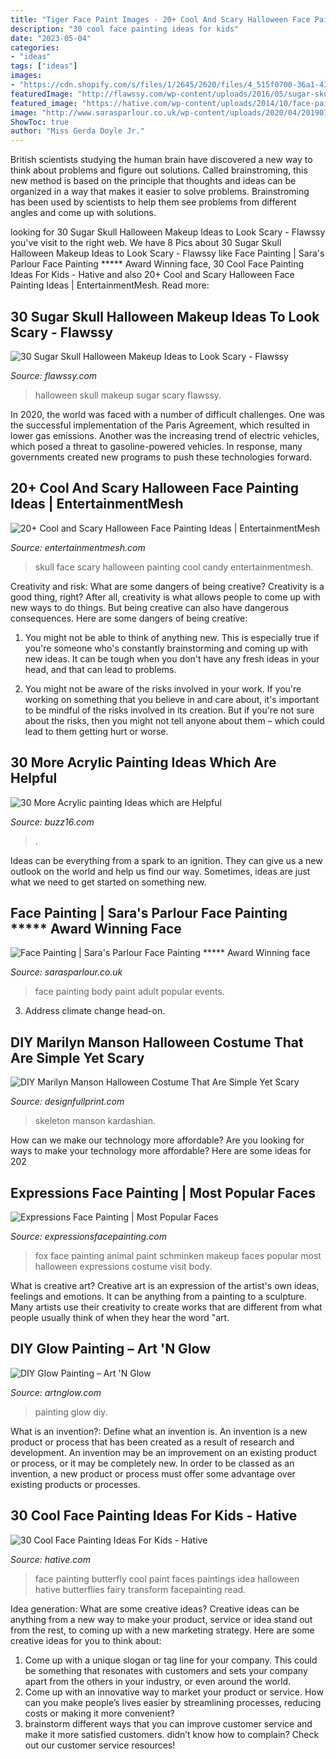 ```yaml
---
title: "Tiger Face Paint Images - 20+ Cool And Scary Halloween Face Painting Ideas"
description: "30 cool face painting ideas for kids"
date: "2023-05-04"
categories:
- "ideas"
tags: ["ideas"]
images:
- "https://cdn.shopify.com/s/files/1/2645/2620/files/4_515f0700-36a1-436c-a5ae-671bdbeb4d98_large.jpg?v=1551790493"
featuredImage: "http://flawssy.com/wp-content/uploads/2016/05/sugar-skull-women-makeup-for-halloween.jpg"
featured_image: "https://hative.com/wp-content/uploads/2014/10/face-painting-ideas-for-kids/19-red-butterfly.jpg"
image: "http://www.sarasparlour.co.uk/wp-content/uploads/2020/04/20190704_1844052.jpg"
ShowToc: true
author: "Miss Gerda Doyle Jr."
---
```



British scientists studying the human brain have discovered a new way to think about problems and figure out solutions. Called brainstroming, this new method is based on the principle that thoughts and ideas can be organized in a way that makes it easier to solve problems. Brainstroming has been used by scientists to help them see problems from different angles and come up with solutions.

	

		
looking for 30 Sugar Skull Halloween Makeup Ideas to Look Scary - Flawssy you've visit to the right web. We have 8 Pics about 30 Sugar Skull Halloween Makeup Ideas to Look Scary - Flawssy like Face Painting | Sara&#039;s Parlour Face Painting ***** Award Winning face, 30 Cool Face Painting Ideas For Kids - Hative and also 20+ Cool and Scary Halloween Face Painting Ideas | EntertainmentMesh. Read more:
		
    
## 30 Sugar Skull Halloween Makeup Ideas To Look Scary - Flawssy

<img loading=lazy src="http://flawssy.com/wp-content/uploads/2016/05/sugar-skull-women-makeup-for-halloween.jpg" onerror="this.onerror=null;this.src='https://tse3.mm.bing.net/th?id=OIP.NvspJjwFvCvWO_dfUhdkNgHaLH&amp;pid=15.1';" alt="30 Sugar Skull Halloween Makeup Ideas to Look Scary - Flawssy">

_Source: flawssy.com_

>halloween skull makeup sugar scary flawssy. 

	

In 2020, the world was faced with a number of difficult challenges. One was the successful implementation of the Paris Agreement, which resulted in lower gas emissions. Another was the increasing trend of electric vehicles, which posed a threat to gasoline-powered vehicles. In response, many governments created new programs to push these technologies forward. 

    
## 20+ Cool And Scary Halloween Face Painting Ideas | EntertainmentMesh

<img loading=lazy src="http://entertainmentmesh.com/wp-content/uploads/2012/10/skull-candy.jpg" onerror="this.onerror=null;this.src='https://tse3.mm.bing.net/th?id=OIP.92dIuumi04IAK4EfhRoZ5wHaMY&amp;pid=15.1';" alt="20+ Cool and Scary Halloween Face Painting Ideas | EntertainmentMesh">

_Source: entertainmentmesh.com_

>skull face scary halloween painting cool candy entertainmentmesh. 

	

Creativity and risk: What are some dangers of being creative?
Creativity is a good thing, right? After all, creativity is what allows people to come up with new ways to do things. But being creative can also have dangerous consequences. Here are some dangers of being creative:
1) You might not be able to think of anything new. This is especially true if you're someone who's constantly brainstorming and coming up with new ideas. It can be tough when you don't have any fresh ideas in your head, and that can lead to problems.

2) You might not be aware of the risks involved in your work. If you're working on something that you believe in and care about, it's important to be mindful of the risks involved in its creation. But if you're not sure about the risks, then you might not tell anyone about them – which could lead to them getting hurt or worse.

    
## 30 More Acrylic Painting Ideas Which Are Helpful

<img loading=lazy src="https://buzz16.com/wp-content/uploads/2017/02/Acrylic-painting-Ideas-22.jpg" onerror="this.onerror=null;this.src='https://tse2.mm.bing.net/th?id=OIP.PGqJzwOcPMof8Syv7-GOdAHaJ4&amp;pid=15.1';" alt="30 More Acrylic painting Ideas which are Helpful">

_Source: buzz16.com_

>. 

	

Ideas can be everything from a spark to an ignition. They can give us a new outlook on the world and help us find our way. Sometimes, ideas are just what we need to get started on something new.

    
## Face Painting | Sara&#039;s Parlour Face Painting ***** Award Winning Face

<img loading=lazy src="http://www.sarasparlour.co.uk/wp-content/uploads/2020/04/20190704_1844052.jpg" onerror="this.onerror=null;this.src='https://tse1.mm.bing.net/th?id=OIP.v4D4tlJ0WjZcBZFmJeUy0gHaOD&amp;pid=15.1';" alt="Face Painting | Sara&#039;s Parlour Face Painting ***** Award Winning face">

_Source: sarasparlour.co.uk_

>face painting body paint adult popular events. 

	

3. Address climate change head-on. 

    
## DIY Marilyn Manson Halloween Costume That Are Simple Yet Scary

<img loading=lazy src="https://cdn.shopify.com/s/files/1/2645/2620/files/4_515f0700-36a1-436c-a5ae-671bdbeb4d98_large.jpg?v=1551790493" onerror="this.onerror=null;this.src='https://tse4.mm.bing.net/th?id=OIP.UBbXVXTMK6ph2ou_J2L0wwAAAA&amp;pid=15.1';" alt="DIY Marilyn Manson Halloween Costume That Are Simple Yet Scary">

_Source: designfullprint.com_

>skeleton manson kardashian. 

	

How can we make our technology more affordable?
Are you looking for ways to make your technology more affordable? Here are some ideas for 202
    
## Expressions Face Painting | Most Popular Faces

<img loading=lazy src="https://www.expressionsfacepainting.com/images/1/6.jpg" onerror="this.onerror=null;this.src='https://tse4.mm.bing.net/th?id=OIP.Hd81iTOsaO0IF1K90hap6wHaKO&amp;pid=15.1';" alt="Expressions Face Painting | Most Popular Faces">

_Source: expressionsfacepainting.com_

>fox face painting animal paint schminken makeup faces popular most halloween expressions costume visit body. 

	

What is creative art?
Creative art is an expression of the artist's own ideas, feelings and emotions. It can be anything from a painting to a sculpture. Many artists use their creativity to create works that are different from what people usually think of when they hear the word "art.

    
## DIY Glow Painting – Art &#039;N Glow

<img loading=lazy src="https://cdn.shopify.com/s/files/1/1211/0334/collections/AnG-037_1200x1200.JPG?v=1524253690" onerror="this.onerror=null;this.src='https://tse3.mm.bing.net/th?id=OIP.3bIECj5Hlv2mShD_cz-yIQHaJ4&amp;pid=15.1';" alt="DIY Glow Painting – Art &#039;N Glow">

_Source: artnglow.com_

>painting glow diy. 

	

What is an invention?: Define what an invention is.
An invention is a new product or process that has been created as a result of research and development. An invention may be an improvement on an existing product or process, or it may be completely new. In order to be classed as an invention, a new product or process must offer some advantage over existing products or processes.

    
## 30 Cool Face Painting Ideas For Kids - Hative

<img loading=lazy src="https://hative.com/wp-content/uploads/2014/10/face-painting-ideas-for-kids/19-red-butterfly.jpg" onerror="this.onerror=null;this.src='https://tse4.mm.bing.net/th?id=OIP.rWyofG-iREY5AadIgHTIngHaHa&amp;pid=15.1';" alt="30 Cool Face Painting Ideas For Kids - Hative">

_Source: hative.com_

>face painting butterfly cool paint faces paintings idea halloween hative butterflies fairy transform facepainting read. 

	

Idea generation: What are some creative ideas?
Creative ideas can be anything from a new way to make your product, service or idea stand out from the rest, to coming up with a new marketing strategy. Here are some creative ideas for you to think about: 
1. Come up with a unique slogan or tag line for your company. This could be something that resonates with customers and sets your company apart from the others in your industry, or even around the world. 
2. Come up with an innovative way to market your product or service. How can you make people’s lives easier by streamlining processes, reducing costs or making it more convenient? 
3. brainstorm different ways that you can improve customer service and make it more satisfied customers. didn’t know how to complain? Check out our customer service resources! 

